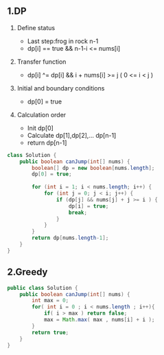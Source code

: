 ## 1.DP
1. Define status
	* Last step:frog in rock n-1
	* dp[i] == true && n-1-i <= nums[i]

2. Transfer function
	* dp[i] ^= dp[i] && i + nums[i] >= j ( 0 <= i < j )
3. Initial and boundary conditions
	* dp[0] = true
4. Calculation order
	* Init dp[0] 
	* Calculate dp[1],dp[2],... dp[n-1]
	* return dp[n-1]

```java
class Solution {
    public boolean canJump(int[] nums) {
        boolean[] dp = new boolean[nums.length];
        dp[0] = true;
        
        for (int i = 1; i < nums.length; i++) {
            for (int j = 0; j < i; j++) {
                if (dp[j] && nums[j] + j >= i ) {
                    dp[i] = true;
                    break;
                }
            }
        }
        return dp[nums.length-1];
    }
}
```



## 2.Greedy
```java 
public class Solution {
    public boolean canJump(int[] nums) {
        int max = 0;
        for( int i = 0 ; i < nums.length ; i++){
            if( i > max ) return false;
            max = Math.max( max , nums[i] + i );
        }
        return true;
    }
}
```